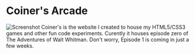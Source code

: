 Coiner's Arcade
=======
![Screenshot](http://i.imgur.com/kWyLHLK.jpg?1)
Coiner's is the website I created to house my HTML5/CSS3 games and other fun code experiments. Curently it houses episode zero of The Adventures of Walt Whitman. Don't worry, Episode 1 is coming in just a few weeks.

